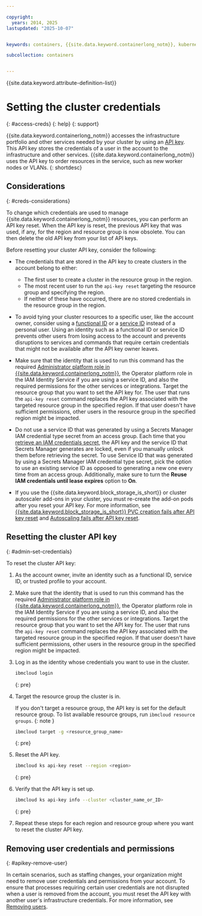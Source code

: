```yaml
---

copyright: 
  years: 2014, 2025
lastupdated: "2025-10-07"


keywords: containers, {{site.data.keyword.containerlong_notm}}, kubernetes, infrastructure, rbac, policy

subcollection: containers


---
```



{{site.data.keyword.attribute-definition-list}}


# Setting the cluster credentials 
{: #access-creds}
{: help}
{: support}

{{site.data.keyword.containerlong_notm}} accesses the infrastructure portfolio and other services needed by your cluster by using an [API key](/docs/account?topic=account-manapikey). This API key stores the credentials of a user in the account to the infrastructure and other services. {{site.data.keyword.containerlong_notm}} uses the API key to order resources in the service, such as new worker nodes or VLANs.
{: shortdesc}

## Considerations
{: #creds-considerations}

To change which credentials are used to manage {{site.data.keyword.containerlong_notm}} resources, you can perform an API key reset. When the API key is reset, the previous API key that was used, if any, for the region and resource group is now obsolete. You can then delete the old API key from your list of API keys.

Before resetting your cluster API key, consider the following:

- The credentials that are stored in the API key to create clusters in the account belong to either:
    - The first user to create a cluster in the resource group in the region.
    - The most recent user to run the `api-key reset` targeting the resource group and specifying the region.
    - If neither of these have occurred, there are no stored credentials in the resource group in the region.

- To avoid tying your cluster resources to a specific user, like the account owner, consider using a [functional ID](/docs/account?topic=account-identity-overview#functionalid-bestpract) or a [service ID](/docs/account?topic=account-identity-overview#serviceid-bestpract) instead of a personal user. Using an identity such as a functional ID or service ID prevents other users from losing access to the account and prevents disruptions to services and commands that require certain credentials that might not be available after the API key owner leaves.

- Make sure that the identity that is used to run this command has the required [Administrator platform role in {{site.data.keyword.containerlong_notm}}](/docs/containers?topic=containers-iam-platform-access-roles), the Operator platform role in the IAM Identity Service if you are using a service ID, and also the required permissions for the other services or integrations. Target the resource group that you want to set the API key for. The user that runs the `api-key reset` command replaces the API key associated with the targeted resource group in the specified region. If that user doesn't have sufficient permissions, other users in the resource group in the specified region might be impacted.

- Do not use a service ID that was generated by using a Secrets Manager IAM credential type secret from an access group. Each time that you [retrieve an IAM credentials secret](/docs/secrets-manager?topic=secrets-manager-access-secrets&interface=api#get-secret-value-api), the API key and the service ID that Secrets Manager generates are locked, even if you manually unlock them before retrieving the secret. To use Service ID that was generated by using a Secrets Manager IAM credential type secret, pick the option to use an existing service ID as opposed to generating a new one every time from an access group. Additionally, make sure to turn the **Reuse IAM credentials until lease expires** option to **On**.

- If you use the {{site.data.keyword.block_storage_is_short}} or cluster autoscaler add-ons in your cluster, you must re-create the add-on pods after you reset your API key. For more information, see [{{site.data.keyword.block_storage_is_short}} PVC creation fails after API key reset](/docs/containers?topic=containers-vpc-block-api-key-reset-ts) and [Autoscaling fails after API key reset](/docs/containers?topic=containers-ts-storage-ca-apikey-reset).


## Resetting the cluster API key
{: #admin-set-credentials}

To reset the cluster API key:

1. As the account owner, invite an identity such as a functional ID, service ID, or trusted profile to your account.
1. Make sure that the identity that is used to run this command has the required [Administrator platform role in {{site.data.keyword.containerlong_notm}}](/docs/containers?topic=containers-iam-platform-access-roles), the Operator platform role in the IAM Identity Service if you are using a service ID, and also the required permissions for the other services or integrations. Target the resource group that you want to set the API key for. The user that runs the `api-key reset` command replaces the API key associated with the targeted resource group in the specified region. If that user doesn't have sufficient permissions, other users in the resource group in the specified region might be impacted.
1. Log in as the identity whose credentials you want to use in the cluster.
    ```sh
    ibmcloud login
    ```
    {: pre}

1. Target the resource group the cluster is in.

    If you don't target a resource group, the API key is set for the default resource group. To list available resource groups, run `ibmcloud resource groups`.
    {: note }

    ```sh
    ibmcloud target -g <resource_group_name>
    ```
    {: pre}

1. Reset the API key.
    ```sh
    ibmcloud ks api-key reset --region <region>
    ```
    {: pre}    

1. Verify that the API key is set up.
    ```sh
    ibmcloud ks api-key info --cluster <cluster_name_or_ID>
    ```
    {: pre}

1. Repeat these steps for each region and resource group where you want to reset the cluster API key.


## Removing user credentials and permissions
{: #apikey-remove-user}

In certain scenarios, such as staffing changes, your organization might need to remove user credentials and permissions from your account. To ensure that processes requiring certain user credentials are not disrupted when a user is removed from the account, you must reset the API key with another user's infrastructure credentials. For more information, see [Removing users](/docs/containers?topic=containers-removing-user-permissions).
